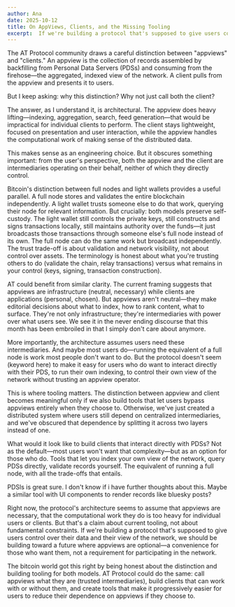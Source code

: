 ```yaml
---
author: Ana
date: 2025-10-12
title: On AppViews, Clients, and the Missing Tooling
excerpt:  If we're building a protocol that's supposed to give users control over their data and their view of the network, we should be building toward a future where appviews are optional—a convenience for those who want them, not a requirement for participating in the network.
---
```

The AT Protocol community draws a careful distinction between "appviews" and "clients." An appview is the collection of records assembled by backfilling from Personal Data Servers (PDSs) and consuming from the firehose—the aggregated, indexed view of the network. A client pulls from the appview and presents it to users.

But I keep asking: why this distinction? Why not just call both the client?

The answer, as I understand it, is architectural. The appview does heavy lifting—indexing, aggregation, search, feed generation—that would be impractical for individual clients to perform. The client stays lightweight, focused on presentation and user interaction, while the appview handles the computational work of making sense of the distributed data.

This makes sense as an engineering choice. But it obscures something important: from the user's perspective, both the appview and the client are intermediaries operating on their behalf, neither of which they directly control.

Bitcoin's distinction between full nodes and light wallets provides a useful parallel. A full node stores and validates the entire blockchain independently. A light wallet trusts someone else to do that work, querying their node for relevant information. But crucially: both models preserve self-custody. The light wallet still controls the private keys, still constructs and signs transactions locally, still maintains authority over the funds—it just broadcasts those transactions through someone else's full node instead of its own. The full node can do the same work but broadcast independently. The trust trade-off is about validation and network visibility, not about control over assets. The terminology is honest about what you're trusting others to do (validate the chain, relay transactions) versus what remains in your control (keys, signing, transaction construction).

AT could benefit from similar clarity. The current framing suggests that appviews are infrastructure (neutral, necessary) while clients are applications (personal, chosen). But appviews aren't neutral—they make editorial decisions about what to index, how to rank content, what to surface. They're not only infrastructure; they're intermediaries with power over what users see. We see it in the never ending discourse that this month has been embroiled in that I simply don't care about anymore.

More importantly, the architecture assumes users need these intermediaries. And maybe most users do—running the equivalent of a full node is work most people don't want to do. But the protocol doesn't seem (keyword here) to make it easy for users who do want to interact directly with their PDS, to run their own indexing, to control their own view of the network without trusting an appview operator.

This is where tooling matters. The distinction between appview and client becomes meaningful only if we also build tools that let users bypass appviews entirely when they choose to. Otherwise, we've just created a distributed system where users still depend on centralized intermediaries, and we've obscured that dependence by splitting it across two layers instead of one.

What would it look like to build clients that interact directly with PDSs? Not as the default—most users won't want that complexity—but as an option for those who do. Tools that let you index your own view of the network, query PDSs directly, validate records yourself. The equivalent of running a full node, with all the trade-offs that entails.

PDSls is great sure. I don't know if i have further thoughts about this. Maybe a similar tool with UI components to render records like bluesky posts?

Right now, the protocol's architecture seems to assume that appviews are necessary, that the computational work they do is too heavy for individual users or clients. But that's a claim about current tooling, not about fundamental constraints. If we're building a protocol that's supposed to give users control over their data and their view of the network, we should be building toward a future where appviews are optional—a convenience for those who want them, not a requirement for participating in the network.

The bitcoin world got this right by being honest about the distinction and building tooling for both models. AT Protocol could do the same: call appviews what they are (trusted intermediaries), build clients that can work with or without them, and create tools that make it progressively easier for users to reduce their dependence on appviews if they choose to.